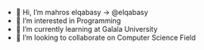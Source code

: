 - 👋 Hi, I’m mahros elqabasy -> @elqabasy
- 👀 I’m interested in Programming
- 🌱 I’m currently learning at Galala University
- 💞️ I’m looking to collaborate on Computer Science Field